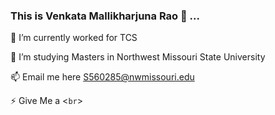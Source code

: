 ### This is Venkata Mallikharjuna Rao 👋 ...
🔭 I’m currently worked for TCS

🌱 I’m studying Masters in Northwest Missouri State University

📫 Email me here S560285@nwmissouri.edu

⚡ Give Me a <`br`>


